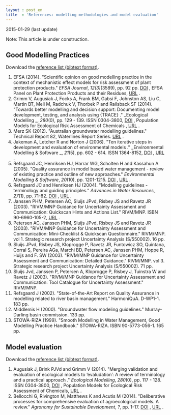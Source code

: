 ```yaml
---
layout : post_en
title  : 'References: modelling methodologies and model evaluation'
---
```


<!-- DO NOT EDIT THIS FILE. EDIT _posts/2015-01-29-modelling-references.md0 INSTEAD -->

2015-01-29 (last update)

Note: This article is under construction.



Good Modelling Practices    <a name="goodModellingPractices"></a>
------------------------

Download the [reference list (bibtext format)](/assets/bib/GOOD_MODELLING_PRACTICES.BIB).

1. EFSA (2014). "Scientific opinion on good modelling practice in the context of mechanistic effect models for risk assessment of plant protection products." _EFSA Journal_, *12(3)*(3589), pp. 92 pp. <a href="http://dx.doi.org/doi:10.2903/j.efsa.2014.3589">DOI</a> , EFSA Panel on Plant Protection Products and their Residues, <a href="http://www.efsa.europa.eu/en/efsajournal/pub/3589.htm">URL</a> .
2. Grimm V, Augusiak J, Focks A, Frank BM, Gabsi F, Johnston AS, Liu C, Martin BT, Meli M, Radchuk V, Thorbek P and Railsback SF (2014). "Towards better modelling and decision support: Documenting model development, testing, and analysis using {TRACE} ." _Ecological Modelling _, *280*(0), pp. 129 - 139. ISSN 0304-3800, <a href="http://dx.doi.org/http://dx.doi.org/10.1016/j.ecolmodel.2014.01.018">DOI</a> , Population Models for Ecological Risk Assessment of Chemicals , <a href="http://www.sciencedirect.com/science/article/pii/S0304380014000611">URL</a> .
3. Merz SK (2012). "Australian groundwater modelling guidelines." Technical Report 82, Waterlines Report Series. <a href="http://archive.nwc.gov.au/library/waterlines/82">URL</a> .
4. Jakeman A, Letcher R and Norton J (2006). "Ten iterative steps in development and evaluation of environmental models ." _Environmental Modelling \& Software _, *21*(5), pp. 602 - 614. ISSN 1364-8152, <a href="http://dx.doi.org/http://dx.doi.org/10.1016/j.envsoft.2006.01.004">DOI</a> , <a href="http://www.sciencedirect.com/science/article/pii/S1364815206000107">URL</a> .
5. Refsgaard JC, Henriksen HJ, Harrar WG, Scholten H and Kassahun A (2005). "Quality assurance in model based water management - review of existing practice and outline of new approaches." _Environmental Modelling \& Software_, *20*(10), pp. 1201-1215. <a href="http://dx.doi.org/doi:10.1016/j.envsoft.2004.07.006">DOI</a> , <a href="http://www.sciencedirect.com/science/article/pii/S1364815204002087">URL</a> .
6. Refsgaard JC and Henriksen HJ (2004). "Modelling guidelines - terminology and guiding principles." _Advances in Water Resources_, *27*(1), pp. 71-82. <a href="http://dx.doi.org/doi:10.1016/j.advwatres.2003.08.006">DOI</a> , <a href="http://www.sciencedirect.com/science/article/pii/S0309170803001489">URL</a> .
7. Janssen PHM, Petersen AC, Sluijs JPvd, Risbey JS and Ravetz JR (2003). "RIVM/MNP Guidance for Uncertainty Assessment and Communication: Quickscan Hints and Actions List." RIVM/MNP. ISBN 90-6960-105-2, <a href="http://www.rivm.nl/bibliotheek/digitaaldepot/Guidance_QS-HA.pdf">URL</a> .
8. Petersen AC, Janssen PHM, Sluijs JPvd, Risbey JS and Ravetz JR (2003). "RIVM/MNP Guidance for Uncertainty Assessment and Communication: Mini-Checklist \& Quickscan Questionnaire." RIVM/MNP. vol 1. Strategic research project Uncertainty Analysis (S/550002).  16 pp.
9. Sluijs JPvd, Risbey JS, Kloprogge P, Ravetz JR, Funtowicz SO, Quintana, Corral S, Pereira AGa, Marchi BD, Petersen AC, Janssen PHM, Hoppe R, Huijs and F. SW (2003). "RIVM/MNP Guidance for Uncertainty Assessment and Communication: Detailed Guidance." RIVM/MNP. vol 3. Strategic research project Uncertainty Analysis (S/550002).  71 pp.
10. Sluijs Jvd, Janssen P, Petersen A, Kloprogge P, Risbey J, Tuinstra W and Ravetz J (2003). "RIVM/MNP Guidance for Uncertainty Assessment and Communication: Tool Catalogue for Uncertainty Assessment." RIVM/MNP.
11. Refsgaard J (2002). "State-of-the-Art Report on Quality Assurance in modelling related to river basin management." HarmoniQuA. D-WP1-1. 183 pp.
12. Middlemis H (2000). "Groundwater flow modeling guidelines." Murray-Darling basin commission. 133 pp.
13. STOWA-RIZA (1999). "Smooth Modelling in Water Management, Good Modelling Practice Handbook." STOWA-RIZA. ISBN 90-5773-056-1. 165 pp.



Model evaluation    <a name="modelEvaluation"></a>
----------------

Download the [reference list (bibtext format)](/assets/bib/MODEL_EVALUATION.BIB).

1. Augusiak J, Brink PJVd and Grimm V (2014). "Merging validation and evaluation of ecological models to ‘evaludation’: A review of terminology and a practical approach ." _Ecological Modelling_, *280*(0), pp. 117 - 128. ISSN 0304-3800, <a href="http://dx.doi.org/http://dx.doi.org/10.1016/j.ecolmodel.2013.11.009">DOI</a> , Population Models for Ecological Risk Assessment of Chemicals, <a href="http://www.sciencedirect.com/science/article/pii/S0304380013005450">URL</a> .
2. Bellocchi G, Rivington M, Matthews K and Acutis M (2014). "Deliberative processes for comprehensive evaluation of agroecological models. A review." _Agronomy for Sustainable Development_, *?*, pp. 1-17. <a href="http://dx.doi.org/10.1007/s13593-014-0271-0">DOI</a> , <a href="http://link.springer.com/article/10.1007/s13593-014-0271-0">URL</a> .


